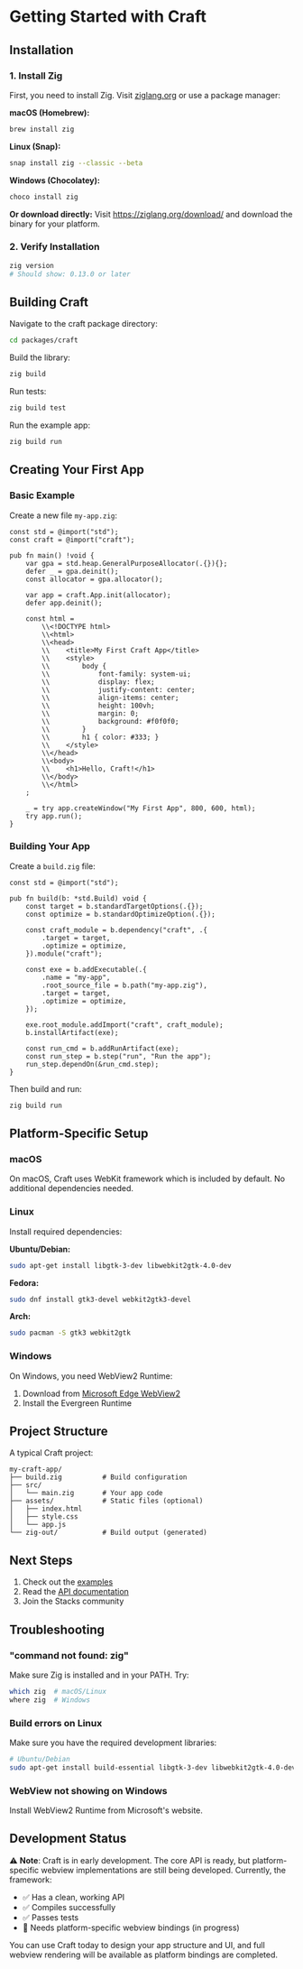 # Getting Started with Craft

## Installation

### 1. Install Zig

First, you need to install Zig. Visit [ziglang.org](https://ziglang.org/download/) or use a package manager:

**macOS (Homebrew):**

```bash
brew install zig
```

**Linux (Snap):**

```bash
snap install zig --classic --beta
```

**Windows (Chocolatey):**

```bash
choco install zig
```

**Or download directly:**
Visit <https://ziglang.org/download/> and download the binary for your platform.

### 2. Verify Installation

```bash
zig version
# Should show: 0.13.0 or later
```

## Building Craft

Navigate to the craft package directory:

```bash
cd packages/craft
```

Build the library:

```bash
zig build
```

Run tests:

```bash
zig build test
```

Run the example app:

```bash
zig build run
```

## Creating Your First App

### Basic Example

Create a new file `my-app.zig`:

```zig
const std = @import("std");
const craft = @import("craft");

pub fn main() !void {
    var gpa = std.heap.GeneralPurposeAllocator(.{}){};
    defer _ = gpa.deinit();
    const allocator = gpa.allocator();

    var app = craft.App.init(allocator);
    defer app.deinit();

    const html =
        \\<!DOCTYPE html>
        \\<html>
        \\<head>
        \\    <title>My First Craft App</title>
        \\    <style>
        \\        body {
        \\            font-family: system-ui;
        \\            display: flex;
        \\            justify-content: center;
        \\            align-items: center;
        \\            height: 100vh;
        \\            margin: 0;
        \\            background: #f0f0f0;
        \\        }
        \\        h1 { color: #333; }
        \\    </style>
        \\</head>
        \\<body>
        \\    <h1>Hello, Craft!</h1>
        \\</body>
        \\</html>
    ;

    _ = try app.createWindow("My First App", 800, 600, html);
    try app.run();
}
```

### Building Your App

Create a `build.zig` file:

```zig
const std = @import("std");

pub fn build(b: *std.Build) void {
    const target = b.standardTargetOptions(.{});
    const optimize = b.standardOptimizeOption(.{});

    const craft_module = b.dependency("craft", .{
        .target = target,
        .optimize = optimize,
    }).module("craft");

    const exe = b.addExecutable(.{
        .name = "my-app",
        .root_source_file = b.path("my-app.zig"),
        .target = target,
        .optimize = optimize,
    });

    exe.root_module.addImport("craft", craft_module);
    b.installArtifact(exe);

    const run_cmd = b.addRunArtifact(exe);
    const run_step = b.step("run", "Run the app");
    run_step.dependOn(&run_cmd.step);
}
```

Then build and run:

```bash
zig build run
```

## Platform-Specific Setup

### macOS

On macOS, Craft uses WebKit framework which is included by default. No additional dependencies needed.

### Linux

Install required dependencies:

**Ubuntu/Debian:**

```bash
sudo apt-get install libgtk-3-dev libwebkit2gtk-4.0-dev
```

**Fedora:**

```bash
sudo dnf install gtk3-devel webkit2gtk3-devel
```

**Arch:**

```bash
sudo pacman -S gtk3 webkit2gtk
```

### Windows

On Windows, you need WebView2 Runtime:

1. Download from [Microsoft Edge WebView2](https://developer.microsoft.com/en-us/microsoft-edge/webview2/)
2. Install the Evergreen Runtime

## Project Structure

A typical Craft project:

```
my-craft-app/
├── build.zig          # Build configuration
├── src/
│   └── main.zig       # Your app code
├── assets/            # Static files (optional)
│   ├── index.html
│   ├── style.css
│   └── app.js
└── zig-out/           # Build output (generated)
```

## Next Steps

1. Check out the [examples](../../examples/desktop-app.zig)
2. Read the [API documentation](./README.md#api-reference)
3. Join the Stacks community

## Troubleshooting

### "command not found: zig"

Make sure Zig is installed and in your PATH. Try:

```bash
which zig  # macOS/Linux
where zig  # Windows
```

### Build errors on Linux

Make sure you have the required development libraries:

```bash
# Ubuntu/Debian
sudo apt-get install build-essential libgtk-3-dev libwebkit2gtk-4.0-dev
```

### WebView not showing on Windows

Install WebView2 Runtime from Microsoft's website.

## Development Status

⚠️ **Note**: Craft is in early development. The core API is ready, but platform-specific webview implementations are still being developed. Currently, the framework:

- ✅ Has a clean, working API
- ✅ Compiles successfully
- ✅ Passes tests
- 🚧 Needs platform-specific webview bindings (in progress)

You can use Craft today to design your app structure and UI, and full webview rendering will be available as platform bindings are completed.
